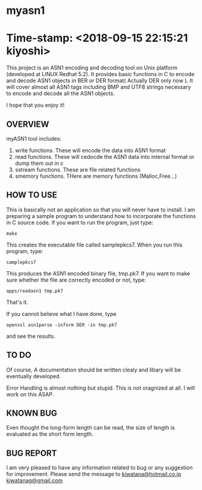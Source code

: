 # myasn1
# Time-stamp: <2018-09-15 22:15:21 kiyoshi>

This project is an ASN1 encoding and decoding tool on
Unix platform (developed at LINUX Redhat 5.2). It provides
basic functions in C to encode and decode ASN1 objects in
BER or DER format( Actually DER only now ). It will cover almost all
ASN1 tags including BMP and UTF8 strings necessary to encode and decode 
all the ASN1 objects.

I hope that you enjoy it!


OVERVIEW
--------

myASN1 tool includes:

 1) write functions. These will encode the data into ASN1 format
 2) read functions.  These will cedocde the ASN1 data into internal 
    format or dump them out in c
 3) sstream functions. These are file related functions 
 4) smemory functions. THere are memory functions (Malloc,Free...)


HOW TO USE  
-------

This is basically not an application so that you will never have to 
install. I am preparing a sample program to understand
how to incorporate the functions in C source code. If you
want to run the program, just type:

	make

This creates the executable file called samplepkcs7. When you
run this program, type:

	samplepkcs7

This produces the ASN1 encoded binary file, tmp.pk7. If you want
to make sure whether the file are correctly encoded or not, type:

	apps/readasn1 tmp.pk7

That's it.

If you cannot believe what I have done, type

	openssl asn1parse -inform DER -in tmp.pk7

and see the results.


TO DO 
-----

Of course, A documentation should be written clealy and 
libary will be eventually developed.

Error Handling is almost nothing but stupid. This is not
oragnized at all. I will work on this ASAP.


KNOWN BUG
---------

Even thought the long-form length can be read, the size of length
is evaluated as the short form length.


BUG REPORT
----------

I am very pleased to have any information related to bug or 
any suggestion for improvement. Please send the message to
kiwatana@hotmail.co.jp
kiwatanag@gmail.com


